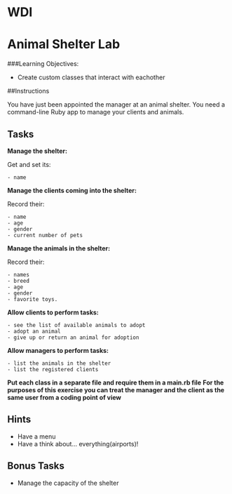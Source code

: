 WDI
======

Animal Shelter Lab
=====

###Learning Objectives:

- Create custom classes that interact with eachother

##Instructions

You have just been appointed the manager at an animal shelter. You need a command-line Ruby  app to manage your clients and animals.

## Tasks

**Manage the shelter:** 

Get and set its:

```
- name
```

**Manage the clients coming into the shelter:** 

Record their: 

```
- name
- age
- gender
- current number of pets
```
  
**Manage the animals in the shelter:** 

Record their: 

```
- names
- breed
- age
- gender
- favorite toys.
```

**Allow clients to perform tasks:**

```
- see the list of available animals to adopt
- adopt an animal
- give up or return an animal for adoption
```
  
**Allow managers to perform tasks:**  

```
- list the animals in the shelter
- list the registered clients
```

**Put each class in a separate file and require them in a main.rb file**
**For the purposes of this exercise you can treat the manager and the client as the same user from a coding point of view** 
<br>
## Hints

- Have a menu
- Have a think about... everything(airports)!

## Bonus Tasks

- Manage the capacity of the shelter


